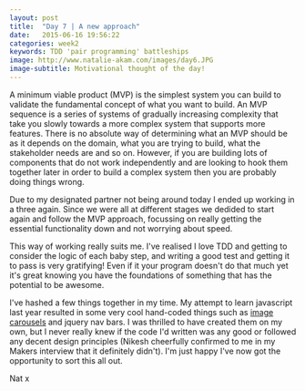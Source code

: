 ```yaml
---
layout: post
title:  "Day 7 | A new approach"
date:   2015-06-16 19:56:22
categories: week2
keywords: TDD 'pair programming' battleships
image: http://www.natalie-akam.com/images/day6.JPG
image-subtitle: Motivational thought of the day!
---
```


A minimum viable product (MVP) is the simplest system you can build to validate the fundamental concept of what you want to build. An MVP sequence is a series of systems of gradually increasing complexity that take you slowly towards a more complex system that supports more features. There is no absolute way of determining what an MVP should be as it depends on the domain, what you are trying to build, what the stakeholder needs are and so on. However, if you are building lots of components that do not work independently and are looking to hook them together later in order to build a complex system then you are probably doing things wrong.

Due to my designated partner not being around today I ended up working in a three again. Since we were all at different stages we dedided to start again and follow the MVP approach, focussing on really getting the essential functionality down and not worrying about speed.

This way of working really suits me. I've realised I love TDD and getting to consider the logic of each baby step, and writing a good test and getting it to pass is very gratifying! Even if it your program doesn't do that much yet it's great knowing you have the foundations of something that has the potential to be awesome.

I've hashed a few things together in my time. My attempt to learn javascript last year resulted in some very cool hand-coded things such as <a href="http://www.natalie-akam.com/carousel/carousel_template.html">image carousels</a> and jquery nav bars. I was thrilled to have created them on my own, but I never really knew if the code I'd written was any good or followed any decent design principles (Nikesh cheerfully confirmed to me in my Makers interview that it definitely didn't). I'm just happy I've now got the opportunity to sort this all out.

Nat x
